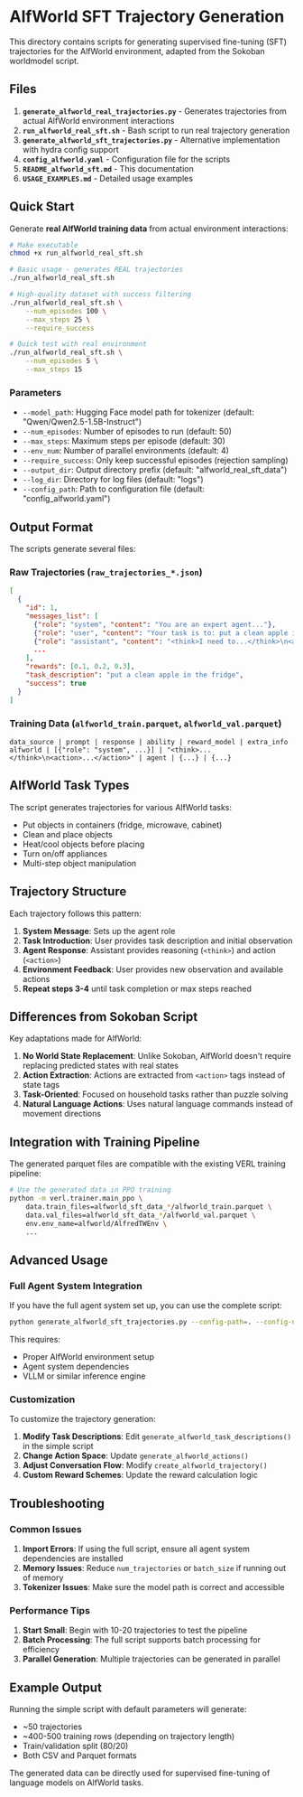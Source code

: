 # AlfWorld SFT Trajectory Generation

This directory contains scripts for generating supervised fine-tuning (SFT) trajectories for the AlfWorld environment, adapted from the Sokoban worldmodel script.

## Files

1. **`generate_alfworld_real_trajectories.py`** - Generates trajectories from actual AlfWorld environment interactions
2. **`run_alfworld_real_sft.sh`** - Bash script to run real trajectory generation
3. **`generate_alfworld_sft_trajectories.py`** - Alternative implementation with hydra config support
4. **`config_alfworld.yaml`** - Configuration file for the scripts
5. **`README_alfworld_sft.md`** - This documentation
6. **`USAGE_EXAMPLES.md`** - Detailed usage examples

## Quick Start

Generate **real AlfWorld training data** from actual environment interactions:

```bash
# Make executable
chmod +x run_alfworld_real_sft.sh

# Basic usage - generates REAL trajectories
./run_alfworld_real_sft.sh

# High-quality dataset with success filtering
./run_alfworld_real_sft.sh \
    --num_episodes 100 \
    --max_steps 25 \
    --require_success

# Quick test with real environment
./run_alfworld_real_sft.sh \
    --num_episodes 5 \
    --max_steps 15
```

### Parameters

- `--model_path`: Hugging Face model path for tokenizer (default: "Qwen/Qwen2.5-1.5B-Instruct")
- `--num_episodes`: Number of episodes to run (default: 50)
- `--max_steps`: Maximum steps per episode (default: 30)
- `--env_num`: Number of parallel environments (default: 4)
- `--require_success`: Only keep successful episodes (rejection sampling)
- `--output_dir`: Output directory prefix (default: "alfworld_real_sft_data")
- `--log_dir`: Directory for log files (default: "logs")
- `--config_path`: Path to configuration file (default: "config_alfworld.yaml")

## Output Format

The scripts generate several files:

### Raw Trajectories (`raw_trajectories_*.json`)
```json
[
  {
    "id": 1,
    "messages_list": [
      {"role": "system", "content": "You are an expert agent..."},
      {"role": "user", "content": "Your task is to: put a clean apple in the fridge..."},
      {"role": "assistant", "content": "<think>I need to...</think>\n<action>go to kitchen</action>"},
      ...
    ],
    "rewards": [0.1, 0.2, 0.3],
    "task_description": "put a clean apple in the fridge",
    "success": true
  }
]
```

### Training Data (`alfworld_train.parquet`, `alfworld_val.parquet`)
```
data_source | prompt | response | ability | reward_model | extra_info
alfworld | [{"role": "system", ...}] | "<think>...</think>\n<action>...</action>" | agent | {...} | {...}
```

## AlfWorld Task Types

The script generates trajectories for various AlfWorld tasks:
- Put objects in containers (fridge, microwave, cabinet)
- Clean and place objects
- Heat/cool objects before placing
- Turn on/off appliances
- Multi-step object manipulation

## Trajectory Structure

Each trajectory follows this pattern:

1. **System Message**: Sets up the agent role
2. **Task Introduction**: User provides task description and initial observation
3. **Agent Response**: Assistant provides reasoning (`<think>`) and action (`<action>`)
4. **Environment Feedback**: User provides new observation and available actions
5. **Repeat steps 3-4** until task completion or max steps reached

## Differences from Sokoban Script

Key adaptations made for AlfWorld:

1. **No World State Replacement**: Unlike Sokoban, AlfWorld doesn't require replacing predicted states with real states
2. **Action Extraction**: Actions are extracted from `<action>` tags instead of state tags
3. **Task-Oriented**: Focused on household tasks rather than puzzle solving
4. **Natural Language Actions**: Uses natural language commands instead of movement directions

## Integration with Training Pipeline

The generated parquet files are compatible with the existing VERL training pipeline:

```bash
# Use the generated data in PPO training
python -m verl.trainer.main_ppo \
    data.train_files=alfworld_sft_data_*/alfworld_train.parquet \
    data.val_files=alfworld_sft_data_*/alfworld_val.parquet \
    env.env_name=alfworld/AlfredTWEnv \
    ...
```

## Advanced Usage

### Full Agent System Integration

If you have the full agent system set up, you can use the complete script:

```bash
python generate_alfworld_sft_trajectories.py --config-path=. --config-name=config_alfworld
```

This requires:
- Proper AlfWorld environment setup
- Agent system dependencies
- VLLM or similar inference engine

### Customization

To customize the trajectory generation:

1. **Modify Task Descriptions**: Edit `generate_alfworld_task_descriptions()` in the simple script
2. **Change Action Space**: Update `generate_alfworld_actions()` 
3. **Adjust Conversation Flow**: Modify `create_alfworld_trajectory()`
4. **Custom Reward Schemes**: Update the reward calculation logic

## Troubleshooting

### Common Issues

1. **Import Errors**: If using the full script, ensure all agent system dependencies are installed
2. **Memory Issues**: Reduce `num_trajectories` or `batch_size` if running out of memory
3. **Tokenizer Issues**: Make sure the model path is correct and accessible

### Performance Tips

1. **Start Small**: Begin with 10-20 trajectories to test the pipeline
2. **Batch Processing**: The full script supports batch processing for efficiency
3. **Parallel Generation**: Multiple trajectories can be generated in parallel

## Example Output

Running the simple script with default parameters will generate:
- ~50 trajectories
- ~400-500 training rows (depending on trajectory length)
- Train/validation split (80/20)
- Both CSV and Parquet formats

The generated data can be directly used for supervised fine-tuning of language models on AlfWorld tasks.
